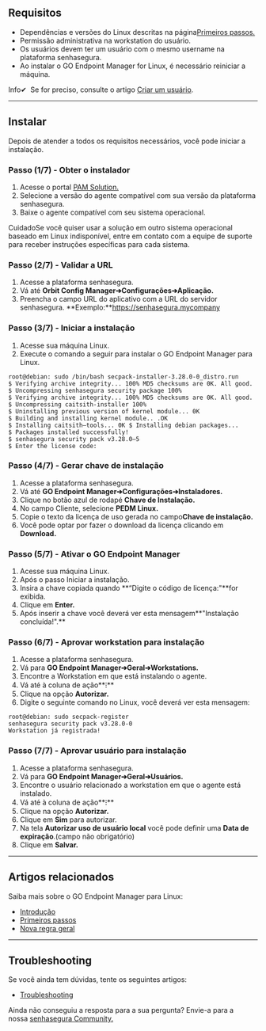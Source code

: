 ## Requisitos

* Dependências e versões do Linux descritas na página[Primeiros passos.](https://docs.senhasegura.io/v3-33/docs/go-endpoint-manager-linux-getting-started)
* Permissão administrativa na workstation do usuário.
* Os usuários devem ter um usuário com o mesmo username na plataforma senhasegura.
* Ao instalar o GO Endpoint Manager for Linux, é necessário reiniciar a máquina.

Info✔  Se for preciso, consulte o artigo [Criar um usuário](/v3-33/docs/pt/how-to-manage-users).



---

## Instalar

Depois de atender a todos os requisitos necessários, você pode iniciar a instalação.

### Passo (1/7\) \- Obter o instalador

1. Acesse o portal [PAM Solution.](https://suporte.senhasegura.com.br/en/support/solutions/articles/22000270153-go-endpoint-manager-for-linux-pedm-)
2. Selecione a versão do agente compatível com sua versão da plataforma senhasegura.
3. Baixe o agente compatível com seu sistema operacional.

CuidadoSe você quiser usar a solução em outro sistema operacional baseado em Linux indisponível, entre em contato com a equipe de suporte para receber instruções específicas para cada sistema.

### Passo (2/7\) \- Validar a URL

1. Acesse a plataforma senhasegura.
2. Vá até **Orbit Config Manager➔Configurações➔Aplicação.**
3. Preencha o campo URL do aplicativo com a URL do servidor senhasegura. **Exemplo:**https://senhasegura.mycompany

### Passo (3/7\) \- Iniciar a instalação

1. Acesse sua máquina Linux.
2. Execute o comando a seguir para instalar o GO Endpoint Manager para Linux.


```
root@debian: sudo /bin/bash secpack-installer-3.28.0-0_distro.run
$ Verifying archive integrity... 100% MD5 checksums are 0K. All good. 
$ Uncompressing senhasegura security package 100% 
$ Verifying archive integrity... 100% MD5 checksums are 0K. All good. 
$ Uncompressing caitsith-installer 100% 
$ Uninstalling previous version of kernel module... 0K 
$ Building and installing kernel module.. .OK 
$ Installing caitsith—tools... 0K $ Installing debian packages... 
$ Packages installed successfully! 
$ senhasegura security pack v3.28.0—5 
$ Enter the license code:
```
### Passo (4/7\) \- Gerar chave de instalação

1. Acesse a plataforma senhasegura.
2. Vá até **GO Endpoint Manager➔Configurações➔Instaladores.**
3. Clique no botão azul de rodapé **Chave de Instalação.**
4. No campo Cliente, selecione **PEDM Linux.**
5. Copie o texto da licença de uso gerada no campo**Chave de instalação.**
6. Você pode optar por fazer o download da licença clicando em **Download.**

### Passo (5/7\) \- Ativar o GO Endpoint Manager

1. Acesse sua máquina Linux.
2. Após o passo Iniciar a instalação.
3. Insira a chave copiada quando **“Digite o código de licença:"**for exibida.
4. Clique em **Enter.**
5. Após inserir a chave você deverá ver esta mensagem**"Instalação concluída!".**

### Passo (6/7\) \- Aprovar workstation para instalação

1. Acesse a plataforma senhasegura.
2. Vá para **GO Endpoint Manager➔Geral➔Workstations.**
3. Encontre a Workstation em que está instalando o agente.
4. Vá até à coluna de ação**⁝**
5. Clique na opção **Autorizar.**
6. Digite o seguinte comando no Linux, você deverá ver esta mensagem:


```
root@debian: sudo secpack-register
senhasegura security pack v3.28.0-0
Workstation já registrada!
```
### Passo (7/7\) \- Aprovar usuário para instalação

1. Acesse a plataforma senhasegura.
2. Vá para **GO Endpoint Manager➔Geral➔Usuários.**
3. Encontre o usuário relacionado a workstation em que o agente está instalado.
4. Vá até à coluna de ação**⁝**
5. Clique na opção **Autorizar.**
6. Clique em **Sim** para autorizar.
7. Na tela **Autorizar uso de usuário local** você pode definir uma **Data de expiração**.(campo não obrigatório)
8. Clique em **Salvar.**



---

## Artigos relacionados

Saiba mais sobre o GO Endpoint Manager para Linux:  


* [Introdução](https://docs.senhasegura.io/v3-33/docs/pt/go-endpoint-manager-linux-introduction)
* [Primeiros passos](https://docs.senhasegura.io/v3-33/docs/pt/go-endpoint-manager-linux-getting-started)
* [Nova regra geral](https://docs.senhasegura.io/v3-33/docs/pt/go-endpoint-manager-linux-policies-general)



---

## Troubleshooting

Se você ainda tem dúvidas, tente os seguintes artigos:

* [Troubleshooting](https://docs.senhasegura.io/v3-33/docs/pt/troubleshooting-5)

Ainda não conseguiu a resposta para a sua pergunta? Envie\-a para a nossa [senhasegura Community.](https://community.senhasegura.io/)

